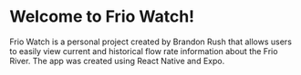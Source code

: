 # Welcome to Frio Watch!
Frio Watch is a personal project created by Brandon Rush that allows users to easily view current and historical flow rate information about the Frio River. The app was created
using React Native and Expo. 
